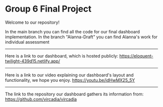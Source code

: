 # Group 6 Final Project

Welcome to our repository!

In the main branch you can find all the code for our final dashboard implementation. 
In the branch "Alanna-Draft" you can find Alanna's work for individual assessment

----------------------------------------------------------------------------------------------------------------

Here is a link to our dashboard, which is hosted publicly: 
https://eloquent-twilight-439d15.netlify.app/

----------------------------------------------------------------------------------------------------------------

Here is a link to our video explaining our dashboard's layout and functionality, we hope you enjoy. 
https://youtu.be/idHwMX25_5Y  


----------------------------------------------------------------------------------------------------------------

The link to the repository our dashboard gathers its information from: 
https://github.com/vircadia/vircadia
